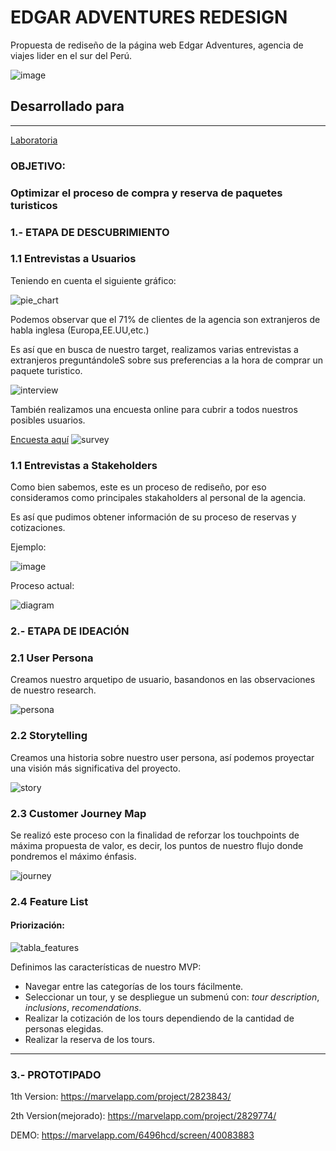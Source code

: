 # EDGAR ADVENTURES REDESIGN

Propuesta de rediseño de la página web Edgar Adventures, agencia de viajes lider en el sur del Perú. 

![image](https://raw.githubusercontent.com/SteffAhv/travel_agency/master/assets/images/vista01.PNG)


## Desarrollado para
***
[Laboratoria](www.laboratoria.la)


### **OBJETIVO**:
### Optimizar el proceso de compra y reserva de paquetes turisticos

### 1.- ETAPA DE DESCUBRIMIENTO

### 1.1 Entrevistas a Usuarios

Teniendo en cuenta el siguiente gráfico: 

![pie_chart](assets/images/customers.png)

Podemos observar que el 71% de clientes de la agencia son extranjeros de habla inglesa (Europa,EE.UU,etc.)

Es así que en busca de nuestro target, realizamos varias entrevistas a extranjeros preguntándoleS sobre sus preferencias a la hora de comprar un paquete turistico.

![interview](assets/images/interviews.jpg)

También realizamos una encuesta online para cubrir a todos nuestros posibles usuarios.

[Encuesta aquí](https://goo.gl/forms/w2irgA6j4AURcMVN2)
![survey](assets/images/survey.PNG)

### 1.1 Entrevistas a Stakeholders

Como bien sabemos, este es un proceso de rediseño, por eso consideramos como  principales stakaholders al personal de la agencia.

Es así que pudimos obtener información de su proceso de reservas y cotizaciones.

Ejemplo:

![image](assets/images/example.PNG)

Proceso actual:

![diagram](assets/images/diagram.png)

### 2.- ETAPA DE IDEACIÓN

### 2.1 User Persona

Creamos nuestro arquetipo de usuario, basandonos en las observaciones de nuestro research.

![persona](assets/images/persona.PNG)

### 2.2 Storytelling 

 Creamos una historia sobre nuestro user persona, así podemos proyectar una visión más significativa del proyecto.

 

![story](assets/images/storytell.png)

### 2.3 Customer Journey Map 

Se realizó este proceso con la finalidad de reforzar los touchpoints de máxima propuesta de valor, es decir, los puntos de nuestro flujo donde pondremos el máximo énfasis.

![journey](assets/images/journey_map.png)

### 2.4 Feature List

#### Priorización:

![tabla_features](assets/images/features.png)


Definimos las características de nuestro MVP:

* Navegar entre las categorías de los tours fácilmente.
* Seleccionar un tour, y se despliegue un submenú  con: *tour description*, *inclusions*, *recomendations*.
* Realizar la cotización de los tours dependiendo de la cantidad de personas elegidas.
* Realizar la reserva de los tours.

***
### 3.- PROTOTIPADO

1th Version: 
https://marvelapp.com/project/2823843/

2th Version(mejorado): https://marvelapp.com/project/2829774/

DEMO: https://marvelapp.com/6496hcd/screen/40083883
